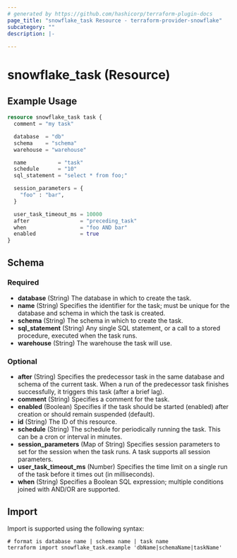 ```yaml
---
# generated by https://github.com/hashicorp/terraform-plugin-docs
page_title: "snowflake_task Resource - terraform-provider-snowflake"
subcategory: ""
description: |-
  
---
```


# snowflake_task (Resource)



## Example Usage

```terraform
resource snowflake_task task {
  comment = "my task"

  database  = "db"
  schema    = "schema"
  warehouse = "warehouse"

  name          = "task"
  schedule      = "10"
  sql_statement = "select * from foo;"

  session_parameters = {
    "foo" : "bar",
  }

  user_task_timeout_ms = 10000
  after                = "preceding_task"
  when                 = "foo AND bar"
  enabled              = true
}
```

<!-- schema generated by tfplugindocs -->
## Schema

### Required

- **database** (String) The database in which to create the task.
- **name** (String) Specifies the identifier for the task; must be unique for the database and schema in which the task is created.
- **schema** (String) The schema in which to create the task.
- **sql_statement** (String) Any single SQL statement, or a call to a stored procedure, executed when the task runs.
- **warehouse** (String) The warehouse the task will use.

### Optional

- **after** (String) Specifies the predecessor task in the same database and schema of the current task. When a run of the predecessor task finishes successfully, it triggers this task (after a brief lag).
- **comment** (String) Specifies a comment for the task.
- **enabled** (Boolean) Specifies if the task should be started (enabled) after creation or should remain suspended (default).
- **id** (String) The ID of this resource.
- **schedule** (String) The schedule for periodically running the task. This can be a cron or interval in minutes.
- **session_parameters** (Map of String) Specifies session parameters to set for the session when the task runs. A task supports all session parameters.
- **user_task_timeout_ms** (Number) Specifies the time limit on a single run of the task before it times out (in milliseconds).
- **when** (String) Specifies a Boolean SQL expression; multiple conditions joined with AND/OR are supported.

## Import

Import is supported using the following syntax:

```shell
# format is database name | schema name | task name
terraform import snowflake_task.example 'dbName|schemaName|taskName'
```
